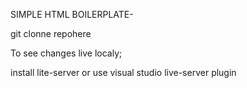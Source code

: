 SIMPLE HTML BOILERPLATE-

git clonne repohere

To see changes live localy;

install lite-server 
or use visual studio 
live-server plugin  

